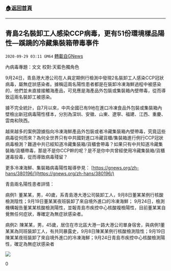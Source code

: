 ###  [:house:返回首頁](https://github.com/ourhimalayas/txt)
---

## 青島2名裝卸工人感染CCP病毒，更有51份環境樣品陽性—蹊蹺的冷藏集裝箱帶毒事件
`2020-09-29 03:11 GM64` [轉載自GNews](https://gnews.org/zh-hant/390163/)

內病毒專題：文文      校對:天藍色獨角色

9月24日，青島港大港公司在人員定期例行檢測中發現2名裝卸工人感染CCP冠狀病毒，屬無症狀感染者。據稱這兩名陽性患者都是在裝卸冷凍海鮮過程中被感染的，他們並未直接接觸海產品，可見應是海產品外包裝或集裝箱內壁帶毒，從而導致這兩名裝卸工被感染。

據不完全統計，自7月以來，中共全國已有9地在進口冷凍食品外包裝或集裝箱內壁檢出新冠病毒陽性樣本，分別為深圳、安徽、山東、遼寧、福建、江西、重慶、雲南和陝西。

越來越多的案例證據指向冷凍海鮮產品外包裝或者冷藏集裝箱內壁帶毒，究竟這些病毒從何而來？為何全世界只有中共國對進口冷藏貨櫃/集裝箱進行例行CCP冠狀病毒檢測？難道中共已經知道冷藏集裝箱/貨櫃會帶毒？如果只有中共知道冷藏集裝箱/貨櫃帶毒，那是不是你CCP幹的呢？是不是你中共曾經使用冷藏集裝箱/貨櫃運毒投毒，從而導致病毒殘留？

更多冷凍海鮮、集裝箱病毒陽性報導參見：
 [https://gnews.org/zh-hans/380196/](https://gnews.org/zh-hans/380196/)

青島兩名陽性患者詳情：

病例1: 董某某，男，40歲，系青島港大港公司裝卸工人，9月8日董某某例行核酸檢測陰性；9月19日董某某夜班裝卸了來自境外進口的冷凍海鮮； 9月24日，檢測機構報告董某某核酸檢測陽性，並報青島市疾控中心核酸複檢陽性，目前董某某自覺無任何症狀，專確定為無症狀感染者。

病例2: 陳某某，男，45歲，居住在市北區大港一路大港公司單身宿舍，與病例1董某某為同班裝卸工人，有共同暴露史，9月8日陳某某例行核酸檢測陰性；9月19日陳某某夜班裝卸了來自境外進口的冷凍海鮮；9月24日青島市疾控中心核酸檢測陽性，確定為無症狀感染者

![]()![](https://s3.amazonaws.com/gnews-media-offload/wp-content/uploads/2020/09/29025510/image0-106.jpg)

0
